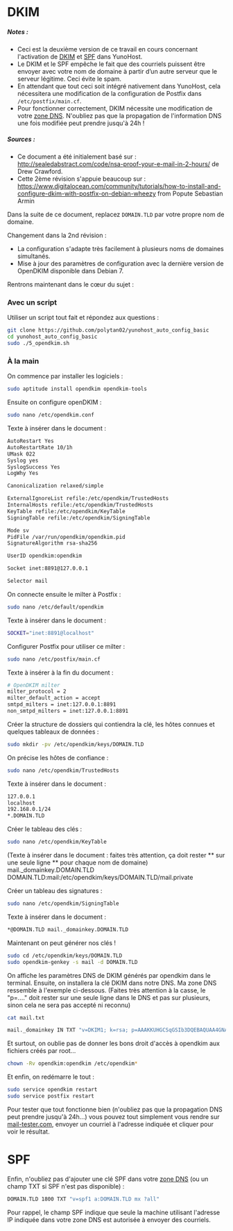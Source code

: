 # DKIM

##### Notes :

* Ceci est la deuxième version de ce travail en cours concernant l'activation de [DKIM](https://fr.wikipedia.org/wiki/DomainKeys_Identified_Mail) et [SPF](https://fr.wikipedia.org/wiki/Sender_Policy_Framework) dans YunoHost.
* Le DKIM et le SPF empêche le fait que des courriels puissent être envoyer avec votre nom de domaine à partir d’un autre serveur que le serveur légitime. Ceci évite le spam.
* En attendant que tout ceci soit intégré nativement dans YunoHost, cela nécessitera une modification de la configuration de Postfix dans `/etc/postfix/main.cf`.
* Pour fonctionner correctement, DKIM nécessite une modification de votre [zone DNS](/dns_config_fr). N'oubliez pas que la propagation de l'information DNS une fois modifiée peut prendre jusqu'à 24h !

##### Sources :
* Ce document a été initialement basé sur : http://sealedabstract.com/code/nsa-proof-your-e-mail-in-2-hours/ de Drew Crawford.
* Cette 2ème révision s'appuie beaucoup sur : https://www.digitalocean.com/community/tutorials/how-to-install-and-configure-dkim-with-postfix-on-debian-wheezy from Popute Sebastian Armin

Dans la suite de ce document, replacez `DOMAIN.TLD` par votre propre nom de domaine.

Changement dans la 2nd révision :

* La configuration s'adapte très facilement à plusieurs noms de domaines simultanés.
* Mise à jour des paramètres de configuration avec la dernière version de OpenDKIM disponible dans Debian 7.

Rentrons maintenant dans le cœur du sujet :
### Avec un script
Utiliser un script tout fait et répondez aux questions :
```bash
git clone https://github.com/polytan02/yunohost_auto_config_basic
cd yunohost_auto_config_basic
sudo ./5_opendkim.sh
```

### À la main
On commence par installer les logiciels : 
```bash
sudo aptitude install opendkim opendkim-tools
```

Ensuite on configure openDKIM :
```bash
sudo nano /etc/opendkim.conf
```

Texte à insérer dans le document :
```bash
AutoRestart Yes
AutoRestartRate 10/1h
UMask 022
Syslog yes
SyslogSuccess Yes
LogWhy Yes

Canonicalization relaxed/simple

ExternalIgnoreList refile:/etc/opendkim/TrustedHosts
InternalHosts refile:/etc/opendkim/TrustedHosts
KeyTable refile:/etc/opendkim/KeyTable
SigningTable refile:/etc/opendkim/SigningTable

Mode sv
PidFile /var/run/opendkim/opendkim.pid
SignatureAlgorithm rsa-sha256

UserID opendkim:opendkim

Socket inet:8891@127.0.0.1

Selector mail
```

On connecte ensuite le milter à Postfix :
```bash
sudo nano /etc/default/opendkim
```

Texte à insérer dans le document :
```bash
SOCKET="inet:8891@localhost"
```

Configurer Postfix pour utiliser ce milter :
```bash
sudo nano /etc/postfix/main.cf
```

Texte à insérer à la fin du document :
```bash
# OpenDKIM milter
milter_protocol = 2
milter_default_action = accept
smtpd_milters = inet:127.0.0.1:8891
non_smtpd_milters = inet:127.0.0.1:8891
```

Créer la structure de dossiers qui contiendra la clé, les hôtes connues et quelques tableaux de données :
```bash
sudo mkdir -pv /etc/opendkim/keys/DOMAIN.TLD
```

On précise les hôtes de confiance :
```bash
sudo nano /etc/opendkim/TrustedHosts
```

Texte à insérer dans le document :
```bash
127.0.0.1
localhost
192.168.0.1/24
*.DOMAIN.TLD
```

Créer le tableau des clés :
```bash
sudo nano /etc/opendkim/KeyTable
```

(Texte à insérer dans le document :  faites très attention, ça doit rester ** sur une seule ligne ** pour chaque nom de domaine)
mail._domainkey.DOMAIN.TLD DOMAIN.TLD:mail:/etc/opendkim/keys/DOMAIN.TLD/mail.private

Créer un tableau des signatures :
```bash
sudo nano /etc/opendkim/SigningTable
```

Texte à insérer dans le document :
```bash
*@DOMAIN.TLD mail._domainkey.DOMAIN.TLD
```

Maintenant on peut générer nos clés ! 
```bash
sudo cd /etc/opendkim/keys/DOMAIN.TLD
sudo opendkim-genkey -s mail -d DOMAIN.TLD
```

On affiche les paramètres DNS de DKIM générés par opendkim dans le terminal.
Ensuite, on installera la clé DKIM dans notre DNS. Ma zone DNS ressemble à l'exemple ci-dessous. 
(Faites très attention à la casse, le "p=...." doit rester sur une seule ligne dans le DNS et pas sur plusieurs, sinon cela ne sera pas accepté ni reconnu)
```bash
cat mail.txt
```

```bash
mail._domainkey IN TXT "v=DKIM1; k=rsa; p=AAAKKUHGCSqGSIb3DQEBAQUAA4GNADCBiQKBgQDPFrBM54eXlZPXLJ7EFphiA8qGAcgu4lWuzhzxDDcIHcnA/fdklG2gol1B4r27p87rExxz9hZehJclaiqlaD8otWt8r/UdrAUYNLKNBFGHJ875467jstoAQAB" ; ----- DKIM key mail for DOMAIN.TLD
```

Et surtout, on oublie pas de donner les bons droit d'accès à opendkim aux fichiers créés par root...
```bash
chown -Rv opendkim:opendkim /etc/opendkim*
```

Et enfin, on redémarre le tout :
```bash
sudo service opendkim restart
sudo service postfix restart
```

Pour tester que tout fonctionne bien (n'oubliez pas que la propagation DNS peut prendre jusqu'à 24h...) vous pouvez tout simplement vous rendre sur [mail-tester.com](http://www.mail-tester.com/), envoyer un courriel à l'adresse indiquée et cliquer pour voir le résultat.

# SPF
Enfin, n'oubliez pas d'ajouter une clé SPF dans votre [zone DNS](/dns_config_fr) (ou un champ TXT si SPF n'est pas disponible) :
```bash
DOMAIN.TLD 1800 TXT "v=spf1 a:DOMAIN.TLD mx ?all"
```

Pour rappel, le champ SPF indique que seule la machine utilisant l'adresse IP indiquée dans votre zone DNS est autorisée à envoyer des courriels.